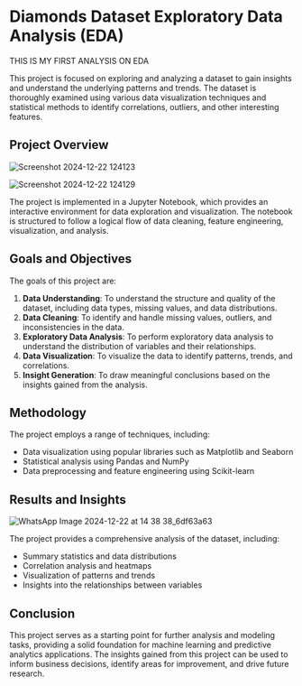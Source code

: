 # Diamonds Dataset Exploratory Data Analysis (EDA)

THIS IS MY FIRST ANALYSIS ON EDA

This project is focused on exploring and analyzing a dataset to gain insights and understand the underlying patterns and trends. The dataset is thoroughly examined using various data visualization techniques and statistical methods to identify correlations, outliers, and other interesting features.

## Project Overview

![Screenshot 2024-12-22 124123](https://github.com/user-attachments/assets/8e3da5ab-3b01-4b7a-8cb0-fc562a91374e)

![Screenshot 2024-12-22 124129](https://github.com/user-attachments/assets/8103273b-4627-4444-9bd8-36079fab052b)


The project is implemented in a Jupyter Notebook, which provides an interactive environment for data exploration and visualization. The notebook is structured to follow a logical flow of data cleaning, feature engineering, visualization, and analysis.

## Goals and Objectives

The goals of this project are:

1. **Data Understanding**: To understand the structure and quality of the dataset, including data types, missing values, and data distributions.
2. **Data Cleaning**: To identify and handle missing values, outliers, and inconsistencies in the data.
3. **Exploratory Data Analysis**: To perform exploratory data analysis to understand the distribution of variables and their relationships.
4. **Data Visualization**: To visualize the data to identify patterns, trends, and correlations.
5. **Insight Generation**: To draw meaningful conclusions based on the insights gained from the analysis.

## Methodology

The project employs a range of techniques, including:

* Data visualization using popular libraries such as Matplotlib and Seaborn
* Statistical analysis using Pandas and NumPy
* Data preprocessing and feature engineering using Scikit-learn

## Results and Insights

![WhatsApp Image 2024-12-22 at 14 38 38_6df63a63](https://github.com/user-attachments/assets/87c83ed8-ed61-46b4-be17-51cc33684f64)



The project provides a comprehensive analysis of the dataset, including:

* Summary statistics and data distributions
* Correlation analysis and heatmaps
* Visualization of patterns and trends
* Insights into the relationships between variables

## Conclusion

This project serves as a starting point for further analysis and modeling tasks, providing a solid foundation for machine learning and predictive analytics applications. The insights gained from this project can be used to inform business decisions, identify areas for improvement, and drive future research.



